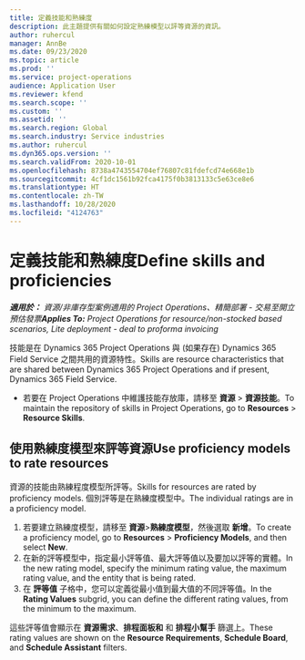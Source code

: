```yaml
---
title: 定義技能和熟練度
description: 此主題提供有關如何設定熟練模型以評等資源的資訊。
author: ruhercul
manager: AnnBe
ms.date: 09/23/2020
ms.topic: article
ms.prod: ''
ms.service: project-operations
audience: Application User
ms.reviewer: kfend
ms.search.scope: ''
ms.custom: ''
ms.assetid: ''
ms.search.region: Global
ms.search.industry: Service industries
ms.author: ruhercul
ms.dyn365.ops.version: ''
ms.search.validFrom: 2020-10-01
ms.openlocfilehash: 8738a4743554704ef76807c81fdefcd74e668e1b
ms.sourcegitcommit: 4cf1dc1561b92fca4175f0b3813133c5e63ce8e6
ms.translationtype: HT
ms.contentlocale: zh-TW
ms.lasthandoff: 10/28/2020
ms.locfileid: "4124763"
---
```

# <a name="define-skills-and-proficiencies"></a><span data-ttu-id="53cd0-103">定義技能和熟練度</span><span class="sxs-lookup"><span data-stu-id="53cd0-103">Define skills and proficiencies</span></span>

<span data-ttu-id="53cd0-104">_**適用於：** 資源/非庫存型案例適用的 Project Operations、精簡部署 - 交易至開立預估發票_</span><span class="sxs-lookup"><span data-stu-id="53cd0-104">_**Applies To:** Project Operations for resource/non-stocked based scenarios, Lite deployment - deal to proforma invoicing_</span></span>

<span data-ttu-id="53cd0-105">技能是在 Dynamics 365 Project Operations 與 (如果存在) Dynamics 365 Field Service 之間共用的資源特性。</span><span class="sxs-lookup"><span data-stu-id="53cd0-105">Skills are resource characteristics that are shared between Dynamics 365 Project Operations and if present, Dynamics 365 Field Service.</span></span> 

- <span data-ttu-id="53cd0-106">若要在 Project Operations 中維護技能存放庫，請移至 **資源** \> **資源技能**。</span><span class="sxs-lookup"><span data-stu-id="53cd0-106">To maintain the repository of skills in Project Operations, go to **Resources** \> **Resource Skills**.</span></span> 

## <a name="use-proficiency-models-to-rate-resources"></a><span data-ttu-id="53cd0-107">使用熟練度模型來評等資源</span><span class="sxs-lookup"><span data-stu-id="53cd0-107">Use proficiency models to rate resources</span></span>

<span data-ttu-id="53cd0-108">資源的技能由熟練程度模型所評等。</span><span class="sxs-lookup"><span data-stu-id="53cd0-108">Skills for resources are rated by proficiency models.</span></span> <span data-ttu-id="53cd0-109">個別評等是在熟練度模型中。</span><span class="sxs-lookup"><span data-stu-id="53cd0-109">The individual ratings are in a proficiency model.</span></span> 

1. <span data-ttu-id="53cd0-110">若要建立熟練度模型，請移至 **資源**\>**熟練度模型**，然後選取 **新增**。</span><span class="sxs-lookup"><span data-stu-id="53cd0-110">To create a proficiency model, go to **Resources** \> **Proficiency Models**, and then select **New**.</span></span>
2. <span data-ttu-id="53cd0-111">在新的評等模型中，指定最小評等值、最大評等值以及要加以評等的實體。</span><span class="sxs-lookup"><span data-stu-id="53cd0-111">In the new rating model, specify the minimum rating value, the maximum rating value, and the entity that is being rated.</span></span>
3. <span data-ttu-id="53cd0-112">在 **評等值** 子格中，您可以定義從最小值到最大值的不同評等值。</span><span class="sxs-lookup"><span data-stu-id="53cd0-112">In the **Rating Values** subgrid, you can define the different rating values, from the minimum to the maximum.</span></span>


<span data-ttu-id="53cd0-113">這些評等值會顯示在 **資源需求**、**排程面板和** 和 **排程小幫手** 篩選上。</span><span class="sxs-lookup"><span data-stu-id="53cd0-113">These rating values are shown on the **Resource Requirements**, **Schedule Board**, and **Schedule Assistant** filters.</span></span>
